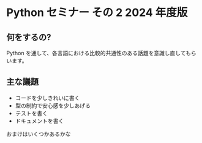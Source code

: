 # Python セミナー その 2 2024 年度版

## 何をするの?

Python を通して、各言語における比較的共通性のある話題を意識し直してもらいます。

## 主な議題

- コードを少しきれいに書く
- 型の制約で安心感を少しあげる
- テストを書く
- ドキュメントを書く

おまけはいくつかあるかな
